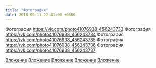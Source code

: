 ```yaml
---
title: "Фотография"
date: 2018-06-11 22:41:00 +0300
---
```


Фотография
https://vk.com/photo41076938_456243733
Фотография
https://vk.com/photo41076938_456243734
Фотография
https://vk.com/photo41076938_456243735
Фотография
https://vk.com/photo41076938_456243736
Фотография
https://vk.com/photo41076938_456243737

[Вложение](https://vk.com/photo41076938_456243733)
[Вложение](https://vk.com/photo41076938_456243734)
[Вложение](https://vk.com/photo41076938_456243735)
[Вложение](https://vk.com/photo41076938_456243736)
[Вложение](https://vk.com/photo41076938_456243737)
